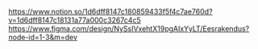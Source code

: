 https://www.notion.so/1d6dff8147c180859433f5f4c7ae760d?v=1d6dff8147c18131a77a000c3267c4c5
https://www.figma.com/design/NySsIVxehtX19pgAIxYyLT/Eesrakendus?node-id=1-3&m=dev
